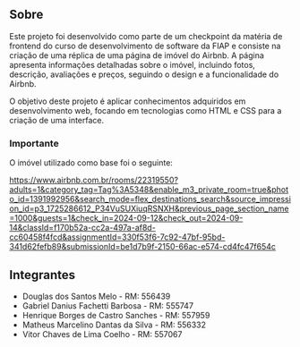 ## Sobre

Este projeto foi desenvolvido como parte de um checkpoint da matéria de frontend do curso de desenvolvimento de software da FIAP e consiste na criação de uma réplica de uma página de imóvel do Airbnb. A página apresenta informações detalhadas sobre o imóvel, incluindo fotos, descrição, avaliações e preços, seguindo o design e a funcionalidade do Airbnb.

O objetivo deste projeto é aplicar conhecimentos adquiridos em desenvolvimento web, focando em tecnologias como HTML e CSS para a criação de uma interface.

### Importante

O imóvel utilizado como base foi o seguinte:

https://www.airbnb.com.br/rooms/22319550?adults=1&category_tag=Tag%3A5348&enable_m3_private_room=true&photo_id=1391992956&search_mode=flex_destinations_search&source_impression_id=p3_1725286612_P34VuSUXiuqRSNXH&previous_page_section_name=1000&guests=1&check_in=2024-09-12&check_out=2024-09-14&classId=f170b52a-cc2a-497a-af8d-cc60458f4fcd&assignmentId=330f53f6-7c92-47bf-95bd-341d62fefb89&submissionId=be1d7b9f-2150-66ac-e574-cd4fc47f654c

## Integrantes

- Douglas dos Santos Melo - RM: 556439
- Gabriel Danius Fachetti Barbosa - RM: 555747
- Henrique Borges de Castro Sanches - RM: 557959
- Matheus Marcelino Dantas da Silva - RM: 556332
- Vitor Chaves de Lima Coelho - RM: 557067
